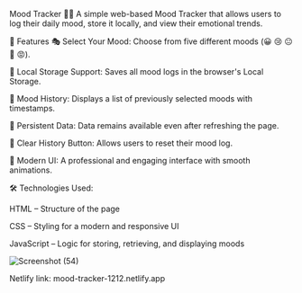 Mood Tracker 📅😊
A simple web-based Mood Tracker that allows users to log their daily mood, store it locally, and view their emotional trends.

📌 Features
🎭 Select Your Mood: Choose from five different moods (😀 😢 😐 🤩 😡).

💾 Local Storage Support: Saves all mood logs in the browser's Local Storage.

📅 Mood History: Displays a list of previously selected moods with timestamps.

🔄 Persistent Data: Data remains available even after refreshing the page.

🧹 Clear History Button: Allows users to reset their mood log.

🎨 Modern UI: A professional and engaging interface with smooth animations.

🛠️ Technologies Used:

HTML – Structure of the page

CSS – Styling for a modern and responsive UI

JavaScript – Logic for storing, retrieving, and displaying moods

![Screenshot (54)](https://github.com/user-attachments/assets/28147195-b450-49dc-a436-cabe128d62d9)

Netlify link: mood-tracker-1212.netlify.app
